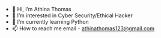 - 👋 Hi, I’m Athina Thomas
- 👀 I’m interested in Cyber Security/Ethical Hacker
- 🌱 I’m currently learning Python
- 📫 How to reach me email - athinathomas123@gmail.com

<!---
ArtistYay/ArtistYay is a ✨ special ✨ repository because its `README.md` (this file) appears on your GitHub profile.
You can click the Preview link to take a look at your changes.
--->
